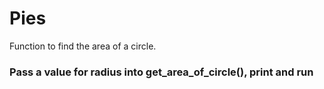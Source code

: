 # Pies
Function to find the area of a circle.

### Pass a value for radius into get_area_of_circle(), print and run
